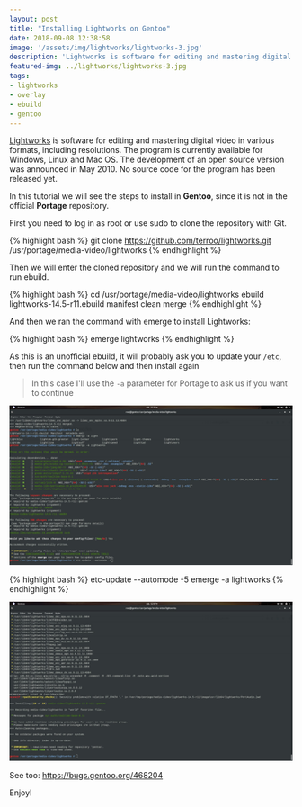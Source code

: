 ```yaml
---
layout: post
title: "Installing Lightworks on Gentoo"
date: 2018-09-08 12:38:58
image: '/assets/img/lightworks/lightworks-3.jpg'
description: 'Lightworks is software for editing and mastering digital video in various formats, including resolutions.'
featured-img: ../lightworks/lightworks-3.jpg
tags:
- lightworks
- overlay
- ebuild
- gentoo
---
```


[Lightworks](https://www.lwks.com/) is software for editing and mastering digital video in various formats, including resolutions. The program is currently available for Windows, Linux and Mac OS. The development of an open source version was announced in May 2010. No source code for the program has been released yet.

In this tutorial we will see the steps to install in **Gentoo**, since it is not in the official **Portage** repository.

First you need to log in as root or use sudo to clone the repository with Git.

{% highlight bash  %}
git clone https://github.com/terroo/lightworks.git /usr/portage/media-video/lightworks
{% endhighlight  %}

Then we will enter the cloned repository and we will run the command to run ebuild.

{% highlight bash  %}
cd /usr/portage/media-video/lightworks
ebuild lightworks-14.5-r11.ebuild manifest clean merge
{% endhighlight  %}

And then we ran the command with emerge to install Lightworks:

{% highlight bash  %}
emerge lightworks
{% endhighlight  %}

As this is an unofficial ebuild, it will probably ask you to update your `/etc`, then run the command below and then install again

> In this case I'll use the `-a` parameter for Portage to ask us if you want to continue

![Lightworks on Gentoo](/assets/img/lightworks/lightworks-1.jpg "Lightworks on Gentoo")

{% highlight bash  %}
etc-update --automode -5
emerge -a lightworks
{% endhighlight  %}

![Lightworks on Gentoo](/assets/img/lightworks/lightworks-2.jpg "Lightworks on Gentoo")

See too: <https://bugs.gentoo.org/468204>

Enjoy!
